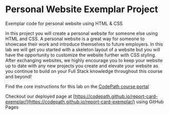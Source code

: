 # Personal Website Exemplar Project
Exemplar code for personal website using HTML &amp; CSS

In this project you will create a personal website for someone else using HTML and CSS. A personal website is a great way for someone to showcase their work and introduce themselves to future employers. In this lab we will get you started with a skeleton layout of a website but you will have the opportunity to customize the website further with CSS styling. After exchanging websites, we highly encourage you to keep your website up to date with any new projects you create and elevate your website as you continue to build on your Full Stack knowledge throughout this course and beyond!

Find the core instructions for this lab on the [CodePath course portal](https://courses.codepath.org/courses/summer_internship_for_tech_excellence/unit/2#!lab)

Checkout our deployed page at [https://codepath.github.io/report-card-exemplar/](https://codepath.github.io/report-card-exemplar/) using GitHub Pages
